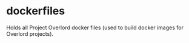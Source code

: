 dockerfiles
===========

Holds all Project Overlord docker files (used to build docker images for Overlord projects).
